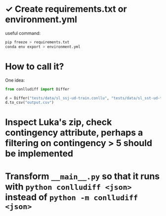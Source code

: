 # ✓ Create requirements.txt or environment.yml

useful command:
```bash
pip freeze > requirements.txt
conda env export > environment.yml
```
# How to call it?

One idea:
```python
from conlludiff import Differ

d = Differ("tests/data/sl_ssj-ud-train.conllu", "tests/data/sl_sst-ud-train.conllu", **other_options)
d.to_csv("output.csv")
```
# Inspect Luka's zip, check contingency attribute, perhaps a filtering on contingency > 5 should be implemented

# Transform `__main__.py` so that it runs with `python conlludiff <json>` instead of `python -m conlludiff <json>`